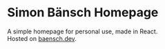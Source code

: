 # Simon Bänsch Homepage
A simple homepage for personal use, made in React.  
Hosted on [baensch.dev](https://baensch.dev).
